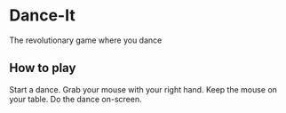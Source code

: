 # Dance-It
The revolutionary game where you dance

## How to play
Start a dance. 
Grab your mouse with your right hand. 
Keep the mouse on your table. 
Do the dance on-screen.
